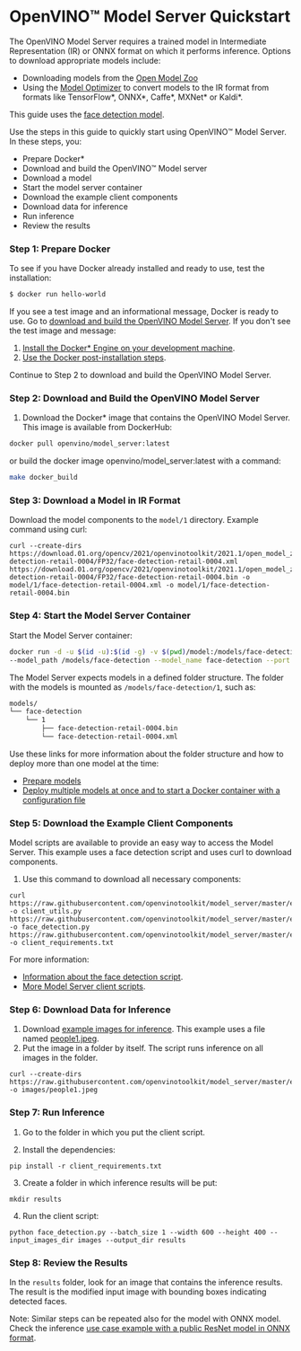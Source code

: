 # OpenVINO&trade; Model Server Quickstart

The OpenVINO Model Server requires a trained model in Intermediate Representation (IR) or ONNX format on which it performs inference. Options to download appropriate models include:
 
- Downloading models from the [Open Model Zoo](https://download.01.org/opencv/2021/openvinotoolkit/2021.1/open_model_zoo/models_bin/)
- Using the [Model Optimizer](https://docs.openvinotoolkit.org/latest/_docs_MO_DG_Deep_Learning_Model_Optimizer_DevGuide.html) to convert models to the IR format from formats like TensorFlow*, ONNX*, Caffe*, MXNet* or Kaldi*.

This guide uses the [face detection model](https://download.01.org/opencv/2020/openvinotoolkit/2020.2/open_model_zoo/models_bin/3/face-detection-retail-0004/FP32/). 

Use the steps in this guide to quickly start using OpenVINO™ Model Server. In these steps, you:

- Prepare Docker*
- Download and build the OpenVINO™ Model server
- Download a model
- Start the model server container
- Download the example client components
- Download data for inference
- Run inference
- Review the results

### Step 1: Prepare Docker

To see if you have Docker already installed and ready to use, test the installation:

``` bash
$ docker run hello-world
``` 

If you see a test image and an informational message, Docker is ready to use. Go to [download and build the OpenVINO Model Server](#step-2-download-and-build-the-openvino-model-server). 
If you don't see the test image and message:

1. [Install the Docker* Engine on your development machine](https://docs.docker.com/engine/install/).
2. [Use the Docker post-installation steps](https://docs.docker.com/engine/install/linux-postinstall/).

Continue to Step 2 to download and build the OpenVINO Model Server.

### Step 2: Download and Build the OpenVINO Model Server

1. Download the Docker* image that contains the OpenVINO Model Server. This image is available from DockerHub:

```bash
docker pull openvino/model_server:latest
```
or build the docker image openvino/model_server:latest with a command:

```bash
make docker_build
```

### Step 3: Download a Model in IR Format

Download the model components to the `model/1` directory. Example command using curl:

```
curl --create-dirs https://download.01.org/opencv/2021/openvinotoolkit/2021.1/open_model_zoo/models_bin/1/face-detection-retail-0004/FP32/face-detection-retail-0004.xml https://download.01.org/opencv/2021/openvinotoolkit/2021.1/open_model_zoo/models_bin/1/face-detection-retail-0004/FP32/face-detection-retail-0004.bin -o model/1/face-detection-retail-0004.xml -o model/1/face-detection-retail-0004.bin
```

### Step 4: Start the Model Server Container

Start the Model Server container:

```bash
docker run -d -u $(id -u):$(id -g) -v $(pwd)/model:/models/face-detection -p 9000:9000 openvino/model_server:latest \
--model_path /models/face-detection --model_name face-detection --port 9000 --plugin_config '{"CPU_THROUGHPUT_STREAMS": "1"}' --shape auto
```

The Model Server expects models in a defined folder structure. The folder with the models is mounted as `/models/face-detection/1`, such as:

```bash
models/
└── face-detection
	└── 1
		├── face-detection-retail-0004.bin
		└── face-detection-retail-0004.xml
``` 


Use these links for more information about the folder structure and how to deploy more than one model at the time: 
- [Prepare models](./models_repository.md#preparing-the-models-repository)
- [Deploy multiple models at once and to start a Docker container with a configuration file](./docker_container.md#step-3-start-the-docker-container)

### Step 5: Download the Example Client Components

Model scripts are available to provide an easy way to access the Model Server. This example uses a face detection script and uses curl to download components.

1. Use this command to download all necessary components:

```
curl https://raw.githubusercontent.com/openvinotoolkit/model_server/master/example_client/client_utils.py -o client_utils.py https://raw.githubusercontent.com/openvinotoolkit/model_server/master/example_client/face_detection.py -o face_detection.py  https://raw.githubusercontent.com/openvinotoolkit/model_server/master/example_client/client_requirements.txt -o client_requirements.txt
```

For more information:

- [Information about the face detection script](../example_client/face_detection.md). 
- [More Model Server client scripts](../example_client).


### Step 6: Download Data for Inference

1. Download [example images for inference](../example_client/images/people). This example uses a file named [people1.jpeg](../example_client/images/people/people1.jpeg). 
2. Put the image in a folder by itself. The script runs inference on all images in the folder.

```
curl --create-dirs https://raw.githubusercontent.com/openvinotoolkit/model_server/master/example_client/images/people/people1.jpeg -o images/people1.jpeg
```

### Step 7: Run Inference

1. Go to the folder in which you put the client script.

2. Install the dependencies:

```
pip install -r client_requirements.txt
```

3. Create a folder in which inference results will be put:

```
mkdir results
```

4. Run the client script:

```
python face_detection.py --batch_size 1 --width 600 --height 400 --input_images_dir images --output_dir results
```

### Step 8: Review the Results

In the `results` folder, look for an image that contains the inference results. 
The result is the modified input image with bounding boxes indicating detected faces.


Note: Similar steps can be repeated also for the model with ONNX model. Check the inference [use case example with a public ResNet model in ONNX format](ovms_onnx_example.md). 